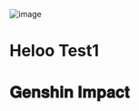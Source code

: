 ![image](https://user-images.githubusercontent.com/102704355/161384782-4dec4ee7-31f9-4e15-9437-51898c88386b.png)

# Heloo Test1
# 𝐆𝐞𝐧𝐬𝐡𝐢𝐧 𝐈𝐦𝐩𝐚𝐜𝐭
